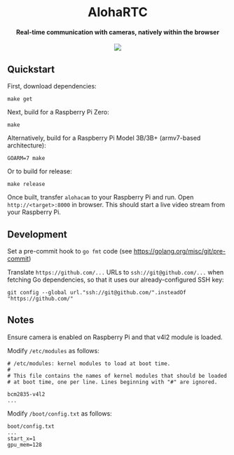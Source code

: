 <h1 align="center">
  AlohaRTC
  <br>
</h1>
<h4 align="center">Real-time communication with cameras, natively within the browser</h4>
<p align="center">
  <a href="https://circleci.com/gh/lanikai/alohartc" alt="CircleCI"><img src="https://circleci.com/gh/lanikai/alohartc.svg?style=shield&circle-token=0bcc086c4c5c77ab6cfbdc85cb810f522ef7b8bd"></a>
</p>


## Quickstart

First, download dependencies:

    make get

Next, build for a Raspberry Pi Zero:

	make

Alternatively, build for a Raspberry Pi Model 3B/3B+ (armv7-based
architecture):

    GOARM=7 make
    
Or to build for release:

    make release

Once built, transfer `alohacam` to your Raspberry Pi and run. Open
`http://<target>:8000` in browser. This should start a live video stream
from your Raspberry Pi.
    
    
## Development

Set a pre-commit hook to `go fmt` code (see https://golang.org/misc/git/pre-commit)

Translate `https://github.com/...` URLs to `ssh://git@github.com/...` when
fetching Go dependencies, so that it uses our already-configured SSH key:
```console
git config --global url."ssh://git@github.com/".insteadOf "https://github.com/"
```


## Notes

Ensure camera is enabled on Raspberry Pi and that v4l2 module is loaded.

Modify `/etc/modules` as follows:

	# /etc/modules: kernel modules to load at boot time.
	#
	# This file contains the names of kernel modules that should be loaded
	# at boot time, one per line. Lines beginning with "#" are ignored.
	
	bcm2835-v4l2
	...

Modify `/boot/config.txt` as follows:

	boot/config.txt
	...
	start_x=1
	gpu_mem=128
